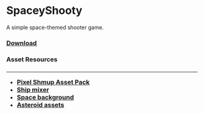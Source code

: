 # SpaceyShooty

A simple space-themed shooter game.

<h3><a href="https://github.com/SasVel/SpaceyShooty/raw/master/SpaceyShooty.rar">Download</a></h3>

<h3>Asset Resources<h3/>
<hr/>
<ul>
  <li><a href="https://kenney.nl/assets/pixel-shmup">Pixel Shmup Asset Pack</a></li>
  <li><a href="https://kenney.itch.io/ship-mixer">Ship mixer</a></li>
  <li><a href="https://piiixl.itch.io/space">Space background</a></li>
  <li><a href="https://arcadeisland.itch.io/space-shooter-wang-tiles">Asteroid assets</a></li>
</ul>

